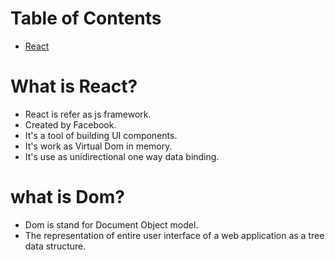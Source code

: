 # Table of Contents

- [React](#What-is-React?)

# What is React?
- React is refer as js framework.
- Created by Facebook.
- It's a tool of building UI components.
- It's work as Virtual Dom in memory.
- It's use as unidirectional one way data binding.

# what is Dom?
- Dom is stand for Document Object model.
- The representation of entire user interface of a web application as a tree data structure.
